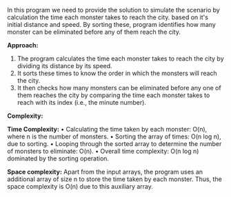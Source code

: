 In this program we need to provide the solution to simulate the scenario by calculation the time each monster takes to reach the city. based on it's initial distance and speed. By sorting these, program identifies how many monster can be eliminated before any of them reach the city.

**Approach:**

1. The program calculates the time each monster takes to reach the city by dividing its distance by its speed.
2. It sorts these times to know the order in which the monsters will reach the city.
3. It then checks how many monsters can be eliminated before any one of them reaches the city by comparing the time each monster takes to reach with its index (i.e., the minute number).

**Complexity:**

**Time Complexity:**
• Calculating the time taken by each monster: O(n), where n is the number of monsters.
• Sorting the array of times: O(n log n), due to sorting.
• Looping through the sorted array to determine the number of monsters to eliminate: O(n).
• Overall time complexity: O(n log n) dominated by the sorting operation.

**Space complexity:**
Apart from the input arrays, the program uses an additional array of size n to store the time taken by each monster. Thus, the space complexity is O(n) due to this auxiliary array.​
